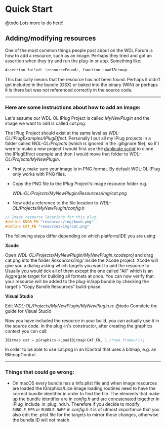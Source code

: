 # Quick Start

@todo Lots more to do here!

## Adding/modifying resources

One of the most common things people post about on the WDL Forum is how to add a resource, such as an image. Perhaps they tried and got an assertion when they try and run the plug-in or app. Something like:

```cpp
Assertion failed: (resourceFound), function LoadIBitmap...
```

This basically means that the resource has not been found. Perhaps it didn't get included in the bundle (OSX) or baked into the binary (WIN) or perhaps it is there but was not referenced correctly in the source code.

***

### Here are some instructions about how to add an image:

Let's assume our WDL-OL IPlug Project is called _MyNewPlugin_ and the image we want to add is called _cat.png_.

The IPlug Project should exist at the same level as _WDL-OL/IPlugExamples/IPlugEffect_. Personally I put all my IPlug projects in a folder called _WDL-OL/Projects_ (which is ignored in the .gitignore file), so if I were to make a new project I would first use the [duplicate script](md_duplicate.html) to clone the IPlugEffect example and then I would move that folder to _WDL-OL/Projects/MyNewPlugin_.


* Firstly, make sure your image is in PNG format. 
  By default WDL-OL IPlug only works with PNG files.

* Copy the PNG file to the IPlug Project's image resource folder e.g.

  _WDL-OL/Projects/MyNewPlugin/Resources/img/cat.png_

* Now add a reference to the file location to _WDL-OL/Projects/MyNewPlugin/config.h_

```cpp
// Image resource locations for this plug.  
#define KNOB_FN "resources/img/knob.png"  
#define CAT_FN "resources/img/cat.png" 
```

The following steps differ depending on which platform/IDE you are using:

**Xcode**

Open _WDL-OL/Projects/MyNewPlugin/MyNewPlugin.xcodeproj_ and drag cat.png into the folder _Resources/img/_   inside the Xcode project. Xcode will give you a dialog asking which targets you want to add the resource to.    Usually you would tick all of them except the one called "All" which is an Aggregate target for building all formats at once. You can now verify that your resource will be added to the plug-in/app bundle by checking the target's "Copy Bundle Resources" build-phase.

**Visual Studio**

Edit _WDL-OL/Projects/MyNewPlugin/MyNewPlugin.rc_
@todo Complete the guide for Visual Studio

Now you have included the resource in your build, you can actually use it in the source code. In the plug-in's constructor, after creating the graphics context you can call:

```cpp
IBitmap cat = pGraphics->LoadIBitmap(CAT_FN, 1 /*num frames*/);
```

In order to be able to use cat.png in an IControl that uses a bitmap, e.g. an IBitmapControl.

***

### Things that could go wrong:

* On macOS every bundle has a Info.plist file and when image resources are loaded the IGraphics/Lice image loading routines need to have the correct bundle identifier in order to find the file. The elements that make up the bundle identifier are in _config.h_ and are concatenated together in IPlug_include_in_plug_hdr.h. Therefore if you decide to modify `BUNDLE_MFR` or `BUNDLE_NAME` in _config.h_ it is of utmost importance that you also edit the .plist file for the targets to mirror those changes, otherwise the bundle ID will not match.